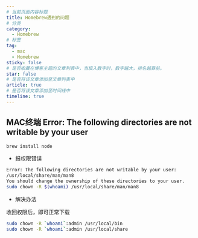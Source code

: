 ```yaml
---
# 当前页面内容标题
title: Homebrew遇到的问题
# 分类
category:
  - Homebrew
# 标签
tag: 
  - mac
  - Homebrew
sticky: false
# 是否收藏在博客主题的文章列表中，当填入数字时，数字越大，排名越靠前。
star: false
# 是否将该文章添加至文章列表中
article: true
# 是否将该文章添加至时间线中
timeline: true
---
```


## MAC终端 Error: The following directories are not writable by your user

```bash
brew install node
```

- 报权限错误

```bash
Error: The following directories are not writable by your user:
/usr/local/share/man/man8
You should change the ownership of these directories to your user.
sudo chown -R $(whoami) /usr/local/share/man/man8
```

- 解决办法

收回权限后，即可正常下载

```bash
sudo chown -R `whoami`:admin /usr/local/bin
sudo chown -R `whoami`:admin /usr/local/share
```

